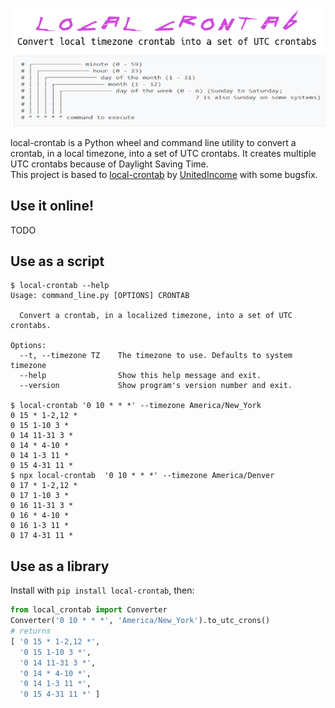 <p align="center">
  <img src="https://raw.githubusercontent.com/Sonic0/local-crontab/main/logo.png" title="Cron-converter">
</p>

local-crontab is a Python wheel and command line utility to convert a crontab, in a local timezone, into a set of UTC crontabs. 
It creates multiple UTC crontabs because of Daylight Saving Time.<br>
This project is based to [local-crontab](https://github.com/UnitedIncome/local-crontab) by [UnitedIncome](https://github.com/UnitedIncome) with some bugsfix.

## Use it online!
TODO

## Use as a script
```
$ local-crontab --help
Usage: command_line.py [OPTIONS] CRONTAB

  Convert a crontab, in a localized timezone, into a set of UTC crontabs.

Options:
  --t, --timezone TZ    The timezone to use. Defaults to system timezone
  --help                Show this help message and exit.
  --version             Show program's version number and exit.
 
$ local-crontab '0 10 * * *' --timezone America/New_York
0 15 * 1-2,12 *
0 15 1-10 3 *
0 14 11-31 3 *
0 14 * 4-10 *
0 14 1-3 11 *
0 15 4-31 11 *
$ npx local-crontab  '0 10 * * *' --timezone America/Denver
0 17 * 1-2,12 *
0 17 1-10 3 *
0 16 11-31 3 *
0 16 * 4-10 *
0 16 1-3 11 *
0 17 4-31 11 *
```

## Use as a library
Install with `pip install local-crontab`, then:
```python
from local_crontab import Converter
Converter('0 10 * * *', 'America/New_York').to_utc_crons()
# returns
[ '0 15 * 1-2,12 *',                                               
  '0 15 1-10 3 *',                                                 
  '0 14 11-31 3 *',                                                
  '0 14 * 4-10 *',                                                 
  '0 14 1-3 11 *',                                                 
  '0 15 4-31 11 *' ]                                               
```
